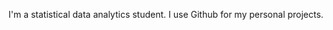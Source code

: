 I'm a statistical data analytics student.
I use Github for my personal projects.

<!---
harqis/harqis is a ✨ special ✨ repository because its `README.md` (this file) appears on your GitHub profile.
You can click the Preview link to take a look at your changes.
--->
